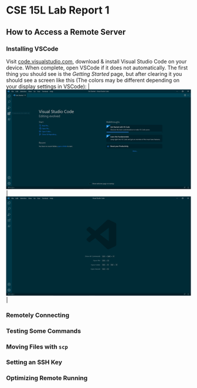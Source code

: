 # CSE 15L Lab Report 1
## How to Access a Remote Server

### Installing VSCode
Visit [code.visualstudio.com](https://code.visualstudio.com/), download & install Visual Studio Code on your device. When complete, open VSCode if it does not automatically. The first thing you should see is the *Getting Started* page, but after clearing it you should see a screen like this (The colors may be different depending on your display settings in VSCode): 
| ![VSCode Getting Started](VSCodeStart.png) | ![VSCode Empty](VSCodeEmpty.png) | 
### Remotely Connecting
### Testing Some Commands
### Moving Files with `scp`
### Setting an SSH Key
### Optimizing Remote Running
